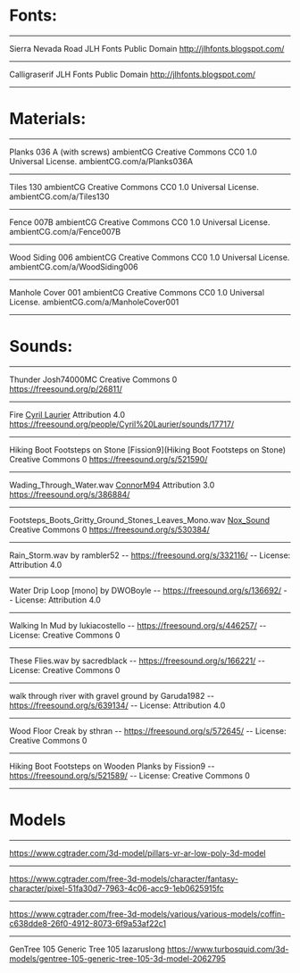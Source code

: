 # Fonts:
___
Sierra Nevada Road
JLH Fonts
Public Domain
http://jlhfonts.blogspot.com/
___
Calligraserif 
JLH Fonts
Public Domain
http://jlhfonts.blogspot.com/
___

# Materials:
___
Planks 036 A (with screws) 
ambientCG
Creative Commons CC0 1.0 Universal License.
ambientCG.com/a/Planks036A
___
Tiles 130
ambientCG
Creative Commons CC0 1.0 Universal License.
ambientCG.com/a/Tiles130 
___
Fence 007B
ambientCG
Creative Commons CC0 1.0 Universal License.
ambientCG.com/a/Fence007B
___
Wood Siding 006
ambientCG
Creative Commons CC0 1.0 Universal License.
ambientCG.com/a/WoodSiding006
___
Manhole Cover 001
ambientCG
Creative Commons CC0 1.0 Universal License.
ambientCG.com/a/ManholeCover001
___
# Sounds:
___
Thunder
Josh74000MC
Creative Commons 0
https://freesound.org/p/26811/
___
Fire
[Cyril Laurier](https://freesound.org/people/Cyril%20Laurier/)
Attribution 4.0
https://freesound.org/people/Cyril%20Laurier/sounds/17717/
___
Hiking Boot Footsteps on Stone
[Fission9](Hiking Boot Footsteps on Stone)
Creative Commons 0
https://freesound.org/s/521590/
___
Wading_Through_Water.wav
[ConnorM94](https://freesound.org/people/ConnorM94/)
Attribution 3.0
https://freesound.org/s/386884/
___
Footsteps_Boots_Gritty_Ground_Stones_Leaves_Mono.wav
[Nox_Sound](https://freesound.org/people/Nox_Sound/)
Creative Commons 0
https://freesound.org/s/530384/
___
Rain_Storm.wav by rambler52 -- https://freesound.org/s/332116/ -- License: Attribution 4.0
___
Water Drip Loop [mono] by DWOBoyle -- https://freesound.org/s/136692/ -- License: Attribution 4.0
___
Walking In Mud by lukiacostello -- https://freesound.org/s/446257/ -- License: Creative Commons 0
___
These Flies.wav by sacredblack -- https://freesound.org/s/166221/ -- License: Creative Commons 0
___
walk through river with gravel ground by Garuda1982 -- https://freesound.org/s/639134/ -- License: Attribution 4.0
___
Wood Floor Creak by sthran -- https://freesound.org/s/572645/ -- License: Creative Commons 0
___
Hiking Boot Footsteps on Wooden Planks by Fission9 -- https://freesound.org/s/521589/ -- License: Creative Commons 0
___
# Models
___
https://www.cgtrader.com/3d-model/pillars-vr-ar-low-poly-3d-model
___
https://www.cgtrader.com/free-3d-models/character/fantasy-character/pixel-51fa30d7-7963-4c06-acc9-1eb0625915fc
___
https://www.cgtrader.com/free-3d-models/various/various-models/coffin-c638dde8-26f0-4912-8073-6f9a53af22c1
___
GenTree 105 Generic Tree 105
lazaruslong
https://www.turbosquid.com/3d-models/gentree-105-generic-tree-105-3d-model-2062795
